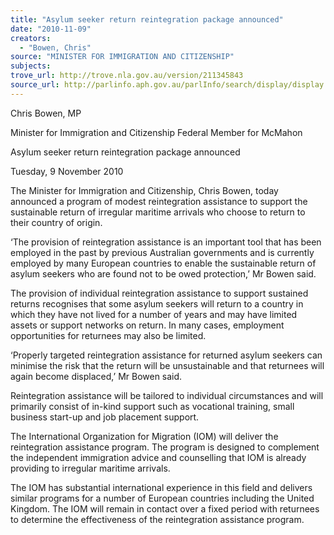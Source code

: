 ```yaml
---
title: "Asylum seeker return reintegration package announced"
date: "2010-11-09"
creators:
  - "Bowen, Chris"
source: "MINISTER FOR IMMIGRATION AND CITIZENSHIP"
subjects:
trove_url: http://trove.nla.gov.au/version/211345843
source_url: http://parlinfo.aph.gov.au/parlInfo/search/display/display.w3p;query=Id%3A%22media/pressrel/371732%22
---
```


 Chris Bowen, MP 

 Minister for Immigration and Citizenship  Federal Member for McMahon 

 Asylum seeker return reintegration package announced 

 Tuesday, 9 November 2010 

 The Minister for Immigration and Citizenship, Chris Bowen, today announced a program of  modest reintegration assistance to support the sustainable return of irregular maritime  arrivals who choose to return to their country of origin. 

 ‘The provision of reintegration assistance is an important tool that has been employed in  the past by previous Australian governments and is currently employed by many European  countries to enable the sustainable return of asylum seekers who are found not to be owed  protection,’ Mr Bowen said. 

 The provision of individual reintegration assistance to support sustained returns recognises  that some asylum seekers will return to a country in which they have not lived for a number  of years and may have limited assets or support networks on return.  In many cases,  employment opportunities for returnees may also be limited. 

 ‘Properly targeted reintegration assistance for returned asylum seekers can minimise the  risk that the return will be unsustainable and that returnees will again become displaced,’  Mr Bowen said. 

 Reintegration assistance will be tailored to individual circumstances and will primarily  consist of in-kind support such as vocational training, small business start-up and job  placement support. 

 The International Organization for Migration (IOM) will deliver the reintegration assistance  program. The program is designed to complement the independent immigration advice and  counselling that IOM is already providing to irregular maritime arrivals. 

 The IOM has substantial international experience in this field and delivers similar programs  for a number of European countries including the United Kingdom.  The IOM will remain in  contact over a fixed period with returnees to determine the effectiveness of the  reintegration assistance program. 

 

 

